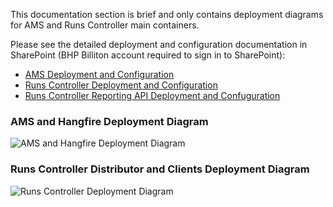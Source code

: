 This documentation section is brief and only contains deployment diagrams for AMS and Runs Controller main containers.

Please see the detailed deployment and configuration documentation in SharePoint (BHP Billiton account required to sign in to SharePoint):

* [AMS Deployment and Configuration](https://spo.bhpbilliton.com/:w:/s/WAIOFLISCA/Eb5PqpC0fiBLqz7sMwdUo64BczSPCoPSKmtkdL9N5aQJQw)
* [Runs Controller Deployment and Configuration](https://spo.bhpbilliton.com/:w:/s/WAIOFLISCA/EW8RUIX5IOdNgpNXym7bm8MB492FgA4Dgd6et90vh1UNxQ)
* [Runs Controller Reporting API Deployment and Confuguration](https://spo.bhpbilliton.com/:w:/s/WAIOFLISCA/Ebuf3OrtIcNLnrgIXcBhBE0BtM3_znLzj8DLHQ_dCrLmrw)

### AMS and Hangfire Deployment Diagram

![AMS and Hangfire Deployment Diagram](embed:AMSDeploymentDiagram)

### Runs Controller Distributor and Clients Deployment Diagram
![Runs Controller Deployment Diagram](embed:RunsControllerDeploymentDiagram)